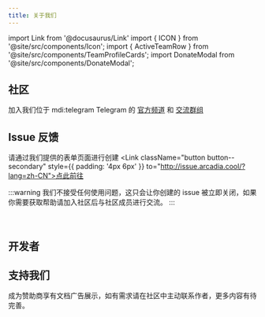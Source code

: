 ```yaml
---
title: 关于我们
---
```

import Link from '@docusaurus/Link'
import { ICON } from '@site/src/components/Icon';
import { ActiveTeamRow } from '@site/src/components/TeamProfileCards';
import DonateModal from '@site/src/components/DonateModal';

## 社区

加入我们位于 <ICON>mdi\:telegram</ICON> Telegram 的 [官方频道](https://t.me/ArcadiaPanel) 和 [交流群组](https://t.me/ArcadiaPanelGroup)

## Issue 反馈

请通过我们提供的表单页面进行创建 <Link className="button button--secondary" style={{ padding: '4px 6px' }} to="http://issue.arcadia.cool/?lang=zh-CN">点此前往</Link>

:::warning 我们不接受任何使用问题，这只会让你创建的 issue 被立即关闭，如果你需要获取帮助请加入社区后与社区成员进行交流。
:::

ㅤ

## 开发者

<ActiveTeamRow />

## 支持我们

成为赞助商享有文档广告展示，如有需求请在社区中主动联系作者，更多内容有待完善。

<DonateModal />

